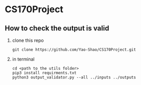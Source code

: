 # CS170Project

## How to check the output is valid

1. clone this repo

   ```
   git clone https://github.com/Yao-Shao/CS170Project.git
   ```

2. in terminal

   ```
   cd <path to the utils folder>
   pip3 install requirments.txt
   python3 output_validator.py --all ../inputs ../outputs
   ```

   
